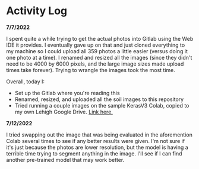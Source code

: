 # Activity Log

**7/7/2022**

I spent quite a while trying to get the actual photos into Gitlab using the Web IDE it provides. I eventually gave up on that and just cloned everything to my machine so I could upload all 359 photos a little easier (versus doing it one photo at a time). I renamed and resized all the images (since they didn't need to be 4000 by 6000 pixels, and the large image sizes made upload times take forever). Trying to wrangle the images took the most time. 

Overall, today I:
* Set up the Gitlab where you're reading this
* Renamed, resized, and uploaded all the soil images to this repository
* Tried running a couple images on the sample KerasV3 Colab, copied to my own Lehigh Google Drive. [Link here.](https://colab.research.google.com/drive/16e8fGO9hrRz9-6FhqvkHh6l8k6CMg4QZ?usp=sharing)


**7/12/2022**

I tried swapping out the image that was being evaluated in the aforemention Colab several times to see if any better results were given. I'm not sure if it's just because the photos are lower resolution, but the model is having a terrible time trying to segment anything in the image. I'll see if I can find another pre-trained model that may work better.
